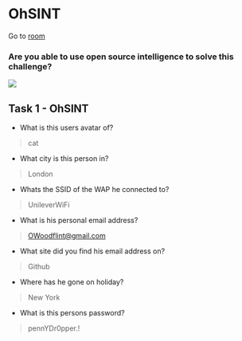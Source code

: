 # OhSINT
Go to [room](https://tryhackme.com/room/ohsint)
### Are you able to use open source intelligence to solve this challenge?

![](https://encrypted-tbn0.gstatic.com/images?q=tbn:ANd9GcS_fLmufBvrzCfdU8yyiEtOYP37mdx4QUvM-i2RwHF8_x1dAgwWJJ33vDhxsni4s4VXJQ&usqp=CAU)

## Task 1 - OhSINT


- What is this users avatar of?
> cat


- What city is this person in?
> London


- Whats the SSID of the WAP he connected to?
> UnileverWiFi


- What is his personal email address?
> OWoodflint@gmail.com


- What site did you find his email address on?
> Github


- Where has he gone on holiday?
> New York


- What is this persons password?
> pennYDr0pper.!
